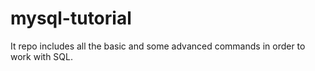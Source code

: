 # mysql-tutorial

It repo includes all the basic and some advanced commands in order to work with SQL.
